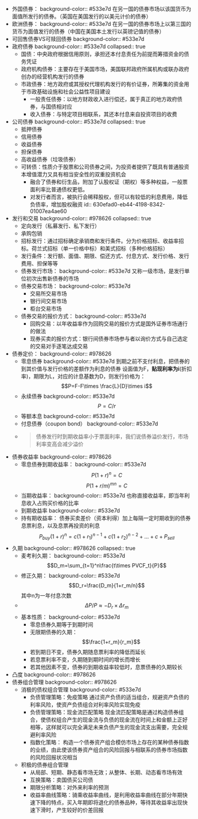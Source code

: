 - 外国债券：
  background-color:: #533e7d
  在另一国的债券市场以该国货币为面值所发行的债券。（英国在美国发行的以美元计价的债券）
- 欧洲债券：
  background-color:: #533e7d
  在另一国的债券市场上以第三国的货币为面值发行的债券（中国在美国本土发行以英镑记值的债券）
- 可回售债券VS可赎回债券
  background-color:: #533e7d
- 政府债券
  background-color:: #533e7d
  collapsed:: true
	- 国债：中央政府根据信用原则，承担还本付息责任为前提而筹措资金的债务凭证
	- 政府机构债券：主要存在于美国市场，美国联邦政府所属机构或联办政府创办的经营机构发行的债券
	- 市政债券：地方政府或其授权代理机构发行的有价证券，所筹集的资金用于市政基础设施和社会公益性项目建设
		- 一般责任债券：以地方财政收入进行偿还，属于真正的地方政府债券，与国债相对应
		- 收入债券：与特定项目相联系，其还本付息来自投资项目的收费
- 公司债券
  background-color:: #533e7d
  collapsed:: true
	- 抵押债券
	- 信用债券
	- 收益债券
	- 担保债券
	- 高收益债券（垃圾债券）
	- 可转债：性质介于股票和公司债券之间，为投资者提供了既具有普通股资本增值潜力又具有相当安全性的双重投资机会
		- 融合了债券和衍生品，附加了认股权证（期权）等多种权益，一般票面利率比普通债权更低。
		- 对发行者而言，被执行会稀释股权，但可以有较低的利息费用，降低负债率，增加股权融资
		  id:: 630efad0-eb44-4198-8342-01007ea4ae60
- 发行和交易
  background-color:: #978626
  collapsed:: true
	- 定向发行（私募发行、私下发行）
	- 承购包销
	- 招标发行：通过招标确定承销商和发行条件。分为价格招标、收益率招标。荷兰式招标（单一价格中标）和美式招标（多种价格招标）
	- 发行条件：发行额、面值、期限、偿还方式、付息方式、发行价格、发行费用、担保等等
	- 债券发行市场：
	  background-color:: #533e7d
	  又称一级市场，是发行单位初次出售新债券的市场
	- 债券交易市场：
	  background-color:: #533e7d
		- 交易所交易市场
		- 银行间交易市场
		- 柜台交易市场
	- 债券交易的报价方式：
	  background-color:: #533e7d
		- 回购交易：以年收益率作为回购交易的报价方式是国外证券市场通行的做法
		- 现券买卖的报价方式：银行间债券市场参与者以询价方式与自己选定的交易对手逐笔达成交易
- 债券定价：
  background-color:: #978626
	- 零息债券
	  background-color:: #533e7d
	  到期之前不支付利息，把债券的到其价值与发行价格的差额作为利息的债券
	  设面值为F，**贴现利率为i**(折扣率)，期限为L，对应的计息基数为D，则发行价格为：
	  $$P=F-F\times \frac{L}{D}\times i$$
	- 永续债券
	  background-color:: #533e7d
	  $$P=C/r$$
	- 等额本息
	  background-color:: #533e7d
	- 付息债券（coupon bond）
	  background-color:: #533e7d
	- > 债券发行时到期收益率小于票面利率，我们说债券溢价发行，市场利率变高会减少溢价
- 债券收益率
  background-color:: #978626
	- 零息债券到期收益率：
	  background-color:: #533e7d
	  $$P(1+r)^n=C$$
	  $$P(1+r/m)^{mn}=C$$
	- 当期收益率：
	  background-color:: #533e7d
	  也称直接收益率，即当年利息收入占购买价格的比率
	- 到期收益率
	  background-color:: #533e7d
	- 持有期收益率：
	  债券买卖差价（资本利得）加上每隔一定时期收到的债券息票利息，以及息票再投资的利息
	  $$P_{buy}(1+r)^n=c(1+r_1)^{n-1}+c(1+r_2)^{n-2}+\dots+c+P_{sell}$$
- 久期
  background-color:: #978626
  collapsed:: true
	- 麦考利久期：
	  background-color:: #533e7d
	  $$D_m=\sum_{t=1}^n\frac{t\times PVCF_t}{P}$$
	- 修正久期：
	  background-color:: #533e7d
	  $$D_r=\frac{D_m}{1+r_m/n}$$
	  其中n为一年付息次数
	- $$\Delta P/P\approx -D_r\times \Delta r_m$$
	- 基本性质：
	  background-color:: #533e7d
	  * 零息债券久期等于到期时间
	  * 无限期债券的久期：$$\frac{1+r_m}{r_m}$$
	  * 若到期日不变，债券久期随息票利率的降低而延长
	  * 若息票利率不变，久期随到期时间的增长而增长
	  * 若其他因素不变，债券的到期收益率较低时，息票债券的久期较长
- 凸度
  background-color:: #978626
- 债券组合管理
  background-color:: #978626
	- 消极的债权组合管理
	  background-color:: #533e7d
		- 负债管理策略：免疫策略
		  通过资产负债的适当组合，规避资产负债的利率风险，使资产负债组合对利率风险实现免疫
		- 负债管理策略：现金流匹配策略
		  现金流匹配策略是通过构造债券组合，使债权组合产生的现金流与负债的现金流在时间上和金额上正好相等，这样就可以完全满足未来负债产生的现金流支出需要，完全规避利率风险
		- 指数化策略：
		  构造一个债券资产组合模仿市场上存在的某种债券指数的业绩，由此使该债券资产组合的风险回报与相联系的债券市场指数的风险回报状况相当
	- 积极的债券组合管理
		- 从局部、短期、静态看市场无效；从整体、长期、动态看市场有效
		- 互换策略：卖国债买公司债
		- 期限分析策略：对外来利率的预测
		- 收益率曲线策略：骑乘收益率曲线，是利用收益率曲线在部分年期快速下降的特点，买入年期即将退化的债券品种，等待其收益率出现快速下滑时，产生较好的价差回报